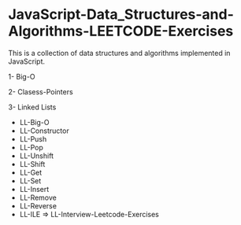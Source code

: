 ﻿# JavaScript-Data_Structures-and-Algorithms-LEETCODE-Exercises
This is a collection of data structures and algorithms implemented in JavaScript.
 
1- Big-O

2- Clasess-Pointers 

3- Linked Lists
   * LL-Big-O
   * LL-Constructor
   * LL-Push
   * LL-Pop
   * LL-Unshift
   * LL-Shift
   * LL-Get
   * LL-Set
   * LL-Insert
   * LL-Remove
   * LL-Reverse
   * LL-ILE => LL-Interview-Leetcode-Exercises